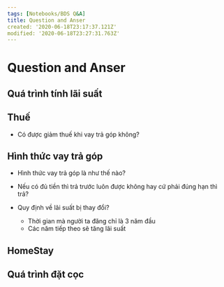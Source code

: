 ```yaml
---
tags: [Notebooks/BDS Q&A]
title: Question and Anser
created: '2020-06-18T23:17:37.121Z'
modified: '2020-06-18T23:27:31.763Z'
---
```


# Question and Anser

## Quá trình tính lãi suất
## Thuế
- Có được giảm thuế khi vay trả góp không?
## Hình thức vay trả góp
- Hình thức vay trả góp là như thế nào?

- Nếu có đủ tiền thì trả trước luôn được không hay cứ phải đúng hạn thì trả?
- Quy định về lãi suất bị thay đổi?
  - Thời gian mà người ta đăng chỉ là 3 năm đầu
  - Các năm tiếp theo sẽ tăng lãi suất

## HomeStay

## Quá trình đặt cọc


